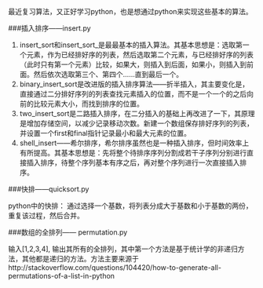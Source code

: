 最近复习算法，又正好学习python，也是想通过python来实现这些基本的算法。

###插入排序——insert.py

1. insert_sort和insert_sort_是最最基本的插入算法。其基本思想是：选取第一个元素，作为已经排好序的列表，然后选取第二个元素，与已经排好序的列表（此时只有第一个元素）比较，如果大，则插入到后面，如果小，则插入到前面。然后依次选取第三个、第四个……直到最后一个。
2. binary_insert_sort是改进版的插入排序算法——折半插入，其主要变化是，直接通过二分排好序列的列表查找元素插入的位置，而不是一个一个的之后向前的比较元素大小，而找到排序的位置。
3. two_insert_sort是二路插入排序，在二分插入的基础上再改进了一下，其原理是增加存储空间，以减少记录移动次数。新建一个数组保存排好序列的列表，并设置一个first和final指针记录最小和最大元素的位置。
4. shell_insert——希尔排序，希尔排序虽然也是一种插入排序，但时间效率上有所提高。其基本思想是：先将整个待排序序列分割成若干子序列分别进行直接插入排序，待整个序列基本有序之后，再对整个序列进行一次直接插入排序。

###快排——quicksort.py

python中的快排： 通过选择一个基数，将列表分成大于基数和小于基数的两份，重复该过程，然后合并。


###数组的全排列—— permutation.py

输入[1,2,3,4], 输出其所有的全排列，其中第一个方法是基于统计学的非递归方法，其他都是递归的方法。方法主要来源于http://stackoverflow.com/questions/104420/how-to-generate-all-permutations-of-a-list-in-python
